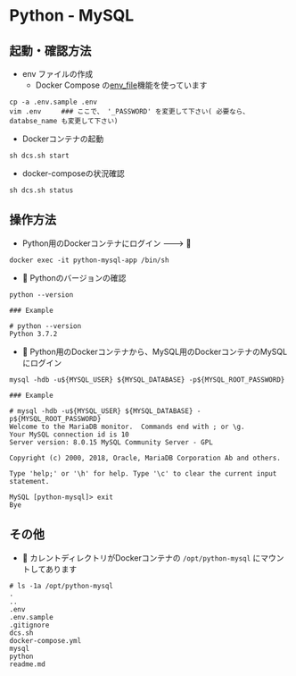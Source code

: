 # Python - MySQL

## 起動・確認方法

+ env ファイルの作成
    + Docker Compose の[env_file](https://docs.docker.com/compose/environment-variables/)機能を使っています

```
cp -a .env.sample .env
vim .env     ### ここで、 '_PASSWORD' を変更して下さい( 必要なら、databse_name も変更して下さい)
```

+ Dockerコンテナの起動

```
sh dcs.sh start
```

+ docker-composeの状況確認

```
sh dcs.sh status
```

## 操作方法

+ Python用のDockerコンテナにログイン ---> :whale:

```
docker exec -it python-mysql-app /bin/sh
```

+ :whale: Pythonのバージョンの確認

```
python --version
```
```
### Example

# python --version
Python 3.7.2
```

+ :whale: Python用のDockerコンテナから、MySQL用のDockerコンテナのMySQLにログイン

```
mysql -hdb -u${MYSQL_USER} ${MYSQL_DATABASE} -p${MYSQL_ROOT_PASSWORD}
```
```
### Example

# mysql -hdb -u${MYSQL_USER} ${MYSQL_DATABASE} -p${MYSQL_ROOT_PASSWORD}
Welcome to the MariaDB monitor.  Commands end with ; or \g.
Your MySQL connection id is 10
Server version: 8.0.15 MySQL Community Server - GPL

Copyright (c) 2000, 2018, Oracle, MariaDB Corporation Ab and others.

Type 'help;' or '\h' for help. Type '\c' to clear the current input statement.

MySQL [python-mysql]> exit
Bye
```

## その他

+ :whale: カレントディレクトリがDockerコンテナの `/opt/python-mysql` にマウントしてあります

```
# ls -1a /opt/python-mysql
.
..
.env
.env.sample
.gitignore
dcs.sh
docker-compose.yml
mysql
python
readme.md
```
